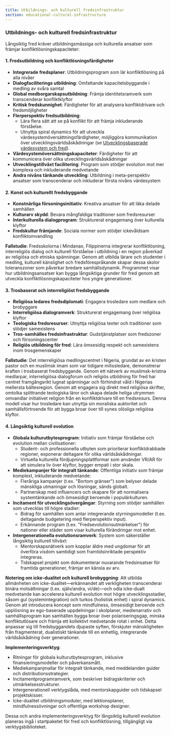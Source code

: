 ```yaml
---
title: Utbildnings- och kulturell fredsinfrastruktur
section: educational-cultural-infrastructure
---
```


### Utbildnings- och kulturell fredsinfrastruktur

Långsiktig fred kräver utbildningsmässiga och kulturella ansatser som främjar konfliktlösningskapaciteter:

#### 1. Fredsutbildning och konfliktlösningsfärdigheter
- **Integrerade fredsplaner**: Utbildningsprogram som lär konfliktlösning på alla nivåer
- **Dialogfaciliterings utbildning**: Omfattande kapacitetsbyggande i medling av svåra samtal
- **Global medborgarskapsutbildning**: Främja identitetsramverk som transcenderar konfliktklyftor
- **Kritisk fredskunnighet**: Färdigheter för att analysera konfliktdrivare och fredsmöjligheter
- **Flerperspektiv fredsutbildning**:
  - Lära flera sätt att se på konflikt för att främja inkluderande förståelse.
  - Utnyttja spiral dynamics för att utveckla värdesystemöversättningsfärdigheter, möjliggöra kommunikation över utvecklingsvärldsåskådningar (se [Utvecklingsbaserade värdesystem och fred](/frameworks/peace-and-conflict-resolution#developmental-value-systems)).
- **Värdesystemöversättningskapaciteter**: Färdigheter för att kommunicera över olika utvecklingsvärldsåskådningar
- **Utvecklingstillväxt facilitering**: Program som stödjer evolution mot mer komplexa och inkluderande medvetande
- **Andra nivåns tänkande utveckling**: Utbildning i meta-perspektiv ansatser som transcenderar och inkluderar första nivåns värdesystem

#### 2. Konst och kulturellt fredsbyggande
- **Konstnärliga försoningsinitiativ**: Kreativa ansatser för att läka delade samhällen
- **Kulturarv skydd**: Bevara mångfaldiga traditioner som fredsresurser
- **Interkulturella dialogprogram**: Strukturerat engagemang över kulturella klyftor
- **Fredskultur främjande**: Sociala normer som stödjer ickevåldsam konfliktomvandling

**Fallstudie**: Fredsskolorna i Mindanao, Filippinerna integrerar konfliktlösning, interreligiös dialog och kulturell förståelse i utbildning i en region påverkad av religiösa och etniska spänningar. Genom att utbilda lärare och studenter i medling, kulturell känslighet och fredsförespråkande skapar dessa skolor toleranszoner som påverkar bredare samhällsdynamik. Programmet visar hur utbildningsansatser kan bygga långsiktiga grunder för fred genom att utveckla konfliktlösningskapaciteter hos yngre generationer.

#### 3. Trosbaserat och interreligiöst fredsbyggande
- **Religiösa ledares fredsdiplomati**: Engagera trosledare som medlare och brobyggare
- **Interreligiösa dialogramverk**: Strukturerat engagemang över religiösa klyftor
- **Teologiska fredsresurser**: Utnyttja religiösa texter och traditioner som stödjer samexistens
- **Tros-samhälles fredsinfrastruktur**: Gudstjänstplatser som fredszoner och försoningscenter
- **Religiös utbildning för fred**: Lära ömsesidig respekt och samexistens inom trosgemenskaper

**Fallstudie**: Det interreligiösa medlingscentret i Nigeria, grundat av en kristen pastor och en muslimsk imam som var tidigare milissledare, demonstrerar kraften i trosbaserat fredsbyggande. Genom ett nätverk av muslimsk-kristna medlarpar, interreligiösa dialogforum och religiös utbildning för fred har centret framgångsrikt lugnat spänningar och förhindrat våld i Nigerias mellersta bältesregion. Genom att engagera sig direkt med religiösa skrifter, omtolka splittrande teologiska läror och skapa delade heliga utrymmen omvandlar initiativet religion från en konfliktdrivare till en fredsresurs. Denna modell visar hur trosledare kan utnyttja sin moraliska auktoritet och samhällsförtroende för att bygga broar över till synes olösliga religiösa klyftor.

#### 4. Långsiktig kulturell evolution
- **Globala kulturutbytesprogram**: Initiativ som främjar förståelse och evolution mellan civilisationer:
  - Student- och professionella utbyten som prioriterar konfliktdrabbade regioner, exponerar deltagare för olika världsåskådningar.
  - Virtuella kulturella fördjupningsplattformar som använder VR/AR för att simulera liv över klyftor, bygger empati i stor skala.
- **Mediekampanjer för integralt tänkande**: Offentliga initiativ som främjar komplext, inkluderande medvetande:
  - Fleråriga kampanjer (t.ex. "Bortom gränser") som belyser delade mänskliga utmaningar och lösningar, sänds globalt.
  - Partnerskap med influencers och skapare för att normalisera systemtänkande och ömsesidigt beroende i populärkulturen.
- **Incitament för utvecklingsövergångar**: Styrning som stödjer samhällen som utvecklas till högre stadier:
  - Bidrag för samhällen som antar integrerande styrningsmodeller (t.ex. deltagande budgetering med flerperspektiv input).
  - Erkännande program (t.ex. "Fredsevolutionsutmärkelser") för nationer eller städer som visar kulturella förändringar mot enhet.
- **Intergenerationella evolutionsramverk**: System som säkerställer långsiktig kulturell tillväxt:
  - Mentorskapsnätverk som kopplar äldre med ungdomar för att överföra visdom samtidigt som framtidsinriktade perspektiv integreras.
  - Tidskapsel projekt som dokumenterar nuvarande fredsinsatser för framtida generationer, främjar en känsla av arv.

**Notering om icke-dualitet och kulturell brobyggning**: Att utbilda allmänheten om icke-dualitet—erkännandet att verkligheten transcenderar binära motsättningar (t.ex. själv/andra, vi/de)—och odla icke-dualt medvetande kan accelerera kulturell evolution mot högre utvecklingsstadier, såsom gul (systemintegration) och turkos (holistisk enhet) i spiral dynamics. Genom att introducera koncept som mindfulness, ömsesidigt beroende och upplösning av ego-baserade uppdelningar i skolplaner, medienarrativ och samhällsprogram kan samhällen bygga broar över polariseringsgap, minska konfliktutlösare och främja ett kollektivt medvetande rotat i enhet. Detta anpassar sig till fredsbyggandets djupaste syften, förskjuter mänskligheten från fragmenterat, dualistiskt tänkande till en enhetlig, integrerande världsåskådning över generationer.

**Implementeringsverktyg**:
- Ritningar för globala kulturutbytesprogram, inklusive finansieringsmodeller och påverkansmått.
- Mediekampanjmallar för integralt tänkande, med meddelanden guider och distributionsstrategier.
- Incitamentprogramramverk, som beskriver bidragskriterier och utmärkelsesstrukturer.
- Intergenerationell verktygslåda, med mentorskapguider och tidskapsel projektskisser.
- Icke-dualitet utbildningsmoduler, med lektionsplaner, mindfulnessövningar och offentliga workshop designer.

Dessa och andra implementeringsverktyg för långsiktig kulturell evolution planeras ingå i startpaketet för fred och konfliktlösning, tillgängligt via verktygsbiblioteket.
